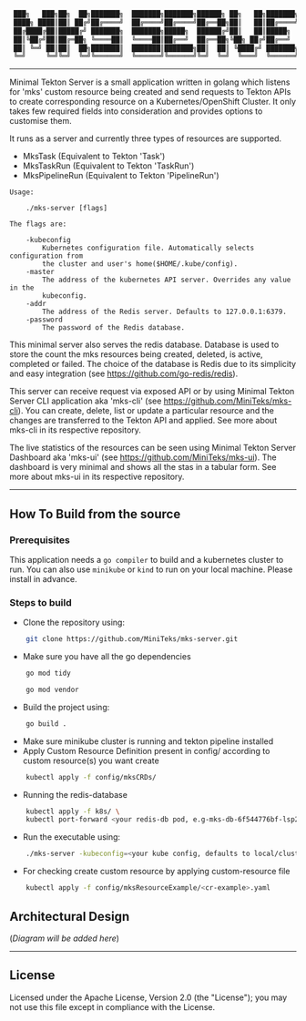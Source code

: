 ```go
 ███╗   ███╗██╗  ██╗███████╗  ███████╗███████╗██████╗ ██╗   ██╗███████╗██████╗
 ████╗ ████║██║ ██╔╝██╔════╝  ██╔════╝██╔════╝██╔══██╗██║   ██║██╔════╝██╔══██╗
 ██╔████╔██║█████╔╝ ███████╗  ███████╗█████╗  ██████╔╝██║   ██║█████╗  ██████╔╝
 ██║╚██╔╝██║██╔═██╗ ╚════██║  ╚════██║██╔══╝  ██╔══██╗╚██╗ ██╔╝██╔══╝  ██╔══██╗
 ██║ ╚═╝ ██║██║  ██╗███████║  ███████║███████╗██║  ██║ ╚████╔╝ ███████╗██║  ██║
 ╚═╝     ╚═╝╚═╝  ╚═╝╚══════╝  ╚══════╝╚══════╝╚═╝  ╚═╝  ╚═══╝  ╚══════╝╚═╝  ╚═╝
```

---

Minimal Tekton Server is a small application written in golang which listens for
'mks' custom resource being created and send requests to Tekton APIs to create
corresponding resource on a Kubernetes/OpenShift Cluster. It only takes few
required fields into consideration and provides options to customise them.

It runs as a server and currently three types of resources are supported.

- MksTask (Equivalent to Tekton 'Task')
- MksTaskRun (Equivalent to Tekton 'TaskRun')
- MksPipelineRun (Equivalent to Tekton 'PipelineRun')

```
Usage:

	./mks-server [flags]

The flags are:

	-kubeconfig
		Kubernetes configuration file. Automatically selects configuration from
		the cluster and user's home($HOME/.kube/config).
	-master
		The address of the kubernetes API server. Overrides any value in the
		kubeconfig.
	-addr
		The address of the Redis server. Defaults to 127.0.0.1:6379.
	-password
		The password of the Redis database.

```

This minimal server also serves the redis database. Database is used to store
the count the mks resources being created, deleted, is active, completed or
failed. The choice of the database is Redis due to its simplicity and easy
integration (see https://github.com/go-redis/redis).

This server can receive request via exposed API or by using Minimal Tekton
Server CLI application aka 'mks-cli' (see https://github.com/MiniTeks/mks-cli).
You can create, delete, list or update a particular resource and the changes are
transferred to the Tekton API and applied. See more about mks-cli in its
respective repository.

The live statistics of the resources can be seen using Minimal Tekton Server
Dashboard aka 'mks-ui' (see https://github.com/MiniTeks/mks-ui). The dashboard
is very minimal and shows all the stas in a tabular form. See more about mks-ui
in its respective repository.

---

## How To Build from the source

### Prerequisites

This application needs a `go compiler` to build and a kubernetes cluster to run.
You can also use `minikube` or `kind` to run on your local machine. Please install
in advance.

### Steps to build

- Clone the repository using:

```bash
    git clone https://github.com/MiniTeks/mks-server.git
```

- Make sure you have all the go dependencies

```bash
    go mod tidy

    go mod vendor
```

- Build the project using:

```bash
    go build .
```

- Make sure minikube cluster is running and tekton pipeline installed
- Apply Custom Resource Definition present in config/ according to custom resource(s) you want create

```bash
    kubectl apply -f config/mksCRDs/
```

- Running the redis-database

```bash
    kubectl apply -f k8s/ \
    kubectl port-forward <your redis-db pod, e.g-mks-db-6f544776bf-lsp2r > 6379:6379
```

- Run the executable using:

```bash
    ./mks-server -kubeconfig=<your kube config, defaults to local/cluster config>
```

- For checking create custom resource by applying custom-resource file

```bash
    kubectl apply -f config/mksResourceExample/<cr-example>.yaml
```

## Architectural Design

(_Diagram will be added here_)

---

## License

Licensed under the Apache License, Version 2.0 (the "License"); you may not use this file except in compliance with the License.

